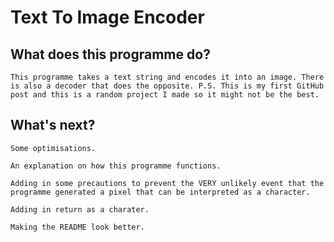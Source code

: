 # Text To Image Encoder

## What does this programme do?
    This programme takes a text string and encodes it into an image. There is also a decoder that does the opposite. P.S. This is my first GitHub post and this is a random project I made so it might not be the best.

## What's next?
    Some optimisations.

    An explanation on how this programme functions.

    Adding in some precautions to prevent the VERY unlikely event that the programme generated a pixel that can be interpreted as a character.

    Adding in return as a charater.

    Making the README look better.